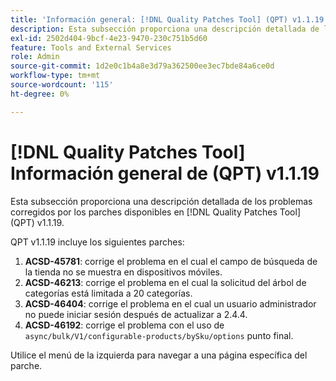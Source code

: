 ```yaml
---
title: 'Información general: [!DNL Quality Patches Tool] (QPT) v1.1.19'
description: Esta subsección proporciona una descripción detallada de los problemas corregidos por los parches disponibles en [!DNL Quality Patches Tool] (QPT) v1.1.19.
exl-id: 2502d404-9bcf-4e23-9470-230c751b5d60
feature: Tools and External Services
role: Admin
source-git-commit: 1d2e0c1b4a8e3d79a362500ee3ec7bde84a6ce0d
workflow-type: tm+mt
source-wordcount: '115'
ht-degree: 0%

---
```


# [!DNL Quality Patches Tool] Información general de (QPT) v1.1.19

Esta subsección proporciona una descripción detallada de los problemas corregidos por los parches disponibles en [!DNL Quality Patches Tool] (QPT) v1.1.19.

QPT v1.1.19 incluye los siguientes parches:

1. **ACSD-45781**: corrige el problema en el cual el campo de búsqueda de la tienda no se muestra en dispositivos móviles.
1. **ACSD-46213**: corrige el problema en el cual la solicitud del árbol de categorías está limitada a 20 categorías.
1. **ACSD-46404**: corrige el problema en el cual un usuario administrador no puede iniciar sesión después de actualizar a 2.4.4.
1. **ACSD-46192**: corrige el problema con el uso de `async/bulk/V1/configurable-products/bySku/options` punto final.

Utilice el menú de la izquierda para navegar a una página específica del parche.
